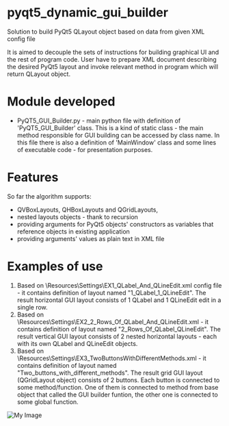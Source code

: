 # pyqt5_dynamic_gui_builder
Solution to build PyQt5 QLayout object based on data from given XML config file


It is aimed to decouple the sets of instructions for building graphical UI and the rest of program code. User have to prepare XML document describing the desired PyQt5 layout and invoke relevant method in program which will return QLayout object. 

# Module developed
- PyQT5_GUI_Builder.py - main python file with definition of 'PyQT5_GUI_Builder' class. This is a kind of static class - the main method responsible for GUI building can be accessed by class name. In this file there is also a definition of 'MainWindow' class and some lines of executable code - for presentation purposes. 


# Features
So far the algorithm supports:
- QVBoxLayouts, QHBoxLayouts and QGridLayouts, 
- nested layouts objects - thank to recursion
- providing arguments for PyQt5 objects' constructors as variables that reference objects in existing application
- providing arguments' values as plain text in XML file

# Examples of use

1. Based on \Resources\Settings\EX1_QLabel_And_QLineEdit.xml config file - it contains definition of layout named "1_QLabel_1_QLineEdit". The result horizontal GUI layout consists of 1 QLabel and 1 QLineEdit edit in a single row. 
2. Based on \Resources\Settings\EX2_2_Rows_Of_QLabel_And_QLineEdit.xml - it contains definition of layout named "2_Rows_Of_QLabel_QLineEdit". The result vertical GUI layout consists of 2 nested horizontal layouts - each with its own QLabel and QLineEdit objects. 
3. Based on \Resources\Settings\EX3_TwoButtonsWithDifferentMethods.xml - it contains definition of layout named "Two_buttons_with_different_methods". The result grid GUI layout (QGridLayout object) consists of 2 buttons. Each button is connected to some method/function. One of them is connected to method from base object that called the GUI builder funtion, the other one is connected to some global function. 

![My Image](/Resources/Presentation/Presentation-1_1.gif)
